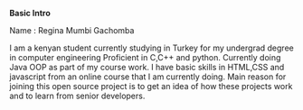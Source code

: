 **Basic Intro**

Name : Regina Mumbi Gachomba

I am a kenyan student currently studying in Turkey for my undergrad degree in computer engineering
Proficient in C,C++ and python.
Currently doing Java OOP as part of my course work.
I have basic skills in HTML,CSS and javascript from an online course that I am currently doing.
Main reason for joining this open source project is to get an idea of how these projects work and to learn from senior developers.
